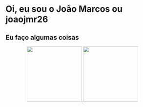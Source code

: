 # Oi, eu sou o João Marcos ou joaojmr26
## Eu faço algumas coisas

<div align="center">
  <a href="https://github.com/onedark ">
  <img height="180em" src="https://github-readme-stats.vercel.app/api?username=joaojmr26&show_icons=true&theme=dracula&include_all_commits=true&count_private=true"/>
  <img height="180em" src="https://github-readme-stats.vercel.app/api/top-langs/?username=joaojmr26&layout=compact&langs_count=7&theme=dracula"/>
</div>

  
